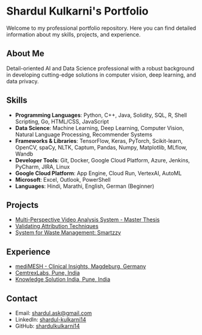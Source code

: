 # Shardul Kulkarni's Portfolio

Welcome to my professional portfolio repository. Here you can find detailed information about my skills, projects, and experience.

## About Me
Detail-oriented AI and Data Science professional with a robust background in developing cutting-edge solutions in computer vision, deep learning, and data privacy.

## Skills
- **Programming Languages**: Python, C++, Java, Solidity, SQL, R, Shell Scripting, Go, HTML/CSS, JavaScript
- **Data Science**: Machine Learning, Deep Learning, Computer Vision, Natural Language Processing, Recommender Systems
- **Frameworks & Libraries**: TensorFlow, Keras, PyTorch, Scikit-learn, OpenCV, spaCy, NLTK, Captum, Pandas, Numpy, Matplotlib, MLflow, Wandb
- **Developer Tools**: Git, Docker, Google Cloud Platform, Azure, Jenkins, PyCharm, JIRA, Linux
- **Google Cloud Platform**: App Engine, Cloud Run, VertexAI, AutoML
- **Microsoft**: Excel, Outlook, PowerShell
- **Languages**: Hindi, Marathi, English, German (Beginner)

## Projects
- [Multi-Perspective Video Analysis System - Master Thesis](projects/current-project/description.md)
- [Validating Attribution Techniques](projects/project1/description.md)
- [System for Waste Management: Smartzzy](projects/project2/description.md)

## Experience
- [mediMESH - Clinical Insights, Magdeburg, Germany](experience/experience.md)
- [CemtrexLabs, Pune, India](experience/experience.md)
- [Knowledge Solution India, Pune, India](experience/experience.md)

## Contact
- Email: shardul.ask@gmail.com
- LinkedIn: [shardul-kulkarni14](https://www.linkedin.com/in/shardul-kulkarni14/)
- GitHub: [shardulkulkarni14](https://github.com/shardulkulkarni14)

